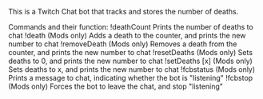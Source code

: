 This is a Twitch Chat bot that tracks and stores the number of deaths.

Commands and their function:
!deathCount         Prints the number of deaths to chat
!death              (Mods only) Adds a death to the counter, and prints the new number to chat
!removeDeath        (Mods only) Removes a death from the counter, and prints the new number to chat
!resetDeaths        (Mods only) Sets deaths to 0, and prints the new number to chat
!setDeaths [x]      (Mods only) Sets deaths to x, and prints the new number to chat
!fcbstatus          (Mods only) Prints a message to chat, indicating whether the bot is "listening"
!fcbstop            (Mods only) Forces the bot to leave the chat, and stop "listening"
